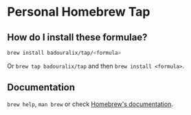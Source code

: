 # Personal Homebrew Tap

## How do I install these formulae?

```bash
brew install badouralix/tap/<formula>
```

Or `brew tap badouralix/tap` and then `brew install <formula>`.

## Documentation

`brew help`, `man brew` or check [Homebrew's documentation](https://docs.brew.sh).
